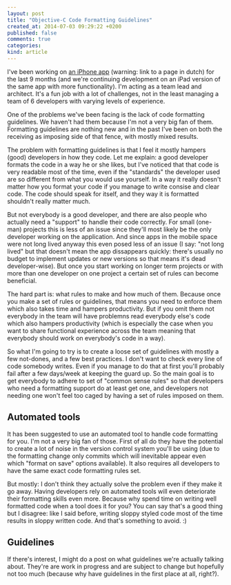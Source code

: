 ```yaml
---
layout: post
title: "Objective-C Code Formatting Guidelines"
created_at: 2014-07-03 09:29:22 +0200
published: false
comments: true
categories:
kind: article
---
```


I've been working on [an iPhone app](https://www.bolero.be/nl/platformen/mobile) (warning: link to a page in dutch) for the last 9 months (and we're continuing development on an iPad version of the same app with more functionality). I'm acting as a team lead and architect. It's a fun job with a lot of challenges, not in the least managing a team of 6 developers with varying levels of experience.

One of the problems we've been facing is the lack of code formatting guidelines. We haven't had them because I'm not a very big fan of them. Formatting guidelines are nothing new and in the past I've been on both the receiving as imposing side of that fence, with mostly mixed results.

<!-- more -->

The problem with formatting guidelines is that I feel it mostly hampers (good) developers in how they code. Let me explain: a good developer formats the code in a way he or she likes, but I've noticed that that code is very readable most of the time, even if the "standards" the developer used are so different from what you would use yourself. In a way it really doesn't matter how you format your code if you manage to write consise and clear code. The code should speak for itself, and they way it is formatted shouldn't really matter much.

But not everybody is a good developer, and there are also people who actually need a "support" to handle their code correctly. For small (one-man) projects this is less of an issue since they'll most likely be the only developer working on the application. And since apps in the mobile space were not long lived anyway this even posed less of an issue (I say: "not long lived" but that doesn't mean the app dissappears quickly: there's usually no budget to implement updates or new versions so that means it's dead developer-wise). But once you start working on longer term projects or with more than one developer on one project a certain set of rules can become beneficial.

The hard part is: what rules to make and how much of them. Because once you make a set of rules or guidelines, that means you need to enforce them which also takes time and hampers productivity. But if you omit them not everybody in the team will have problemns read everybody else's code which also hampers productivity (which is especially the case when you want to share functional experience across the team meaning that everybody should work on everybody's code in a way).

So what I'm going to try is to create a loose set of guidelines with mostly a few not-dones, and a few best practices. I don't want to  check every line of code somebody writes. Even if you manage to do that at first you'll probably fail after a few days/week at keeping the guard up. So the main goal is to get everybody to adhere to set of "common sense rules" so that developers who need a formatting support do at least get one, and developers not needing one won't feel too caged by having a set of rules imposed on them.

## Automated tools

It has been suggested to use an automated tool to handle code formatting for you. I'm not a very big fan of those. First of all do they have the potential to create a lot of noise in the version control system you'll be using (due to the formatting change only commits which will inevitable appear even which "format on save" options available). It also requires all developers to have the same exact code formatting rules set.  

But mostly: I don't think they actually solve the problem even if they make it go away. Having developers rely on automated tools will even deteriorate their formatting skills even more. Because why spend time on writing well formatted code when a tool does it for you? You can say that's a good thing but I disagree: like I said before, writing sloppy styled code most of the time results in sloppy written code. And that's something to avoid. :)

## Guidelines

If there's interest, I might do a post on what guidelines we're actually talking about. They're are work in progress and are subject to change but hopefully not too much (because why have guidelines in the first place at all, right?).
